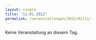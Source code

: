 ```yaml
---
layout: single
title: "11.01.2022"
permalink: /veranstaltungen/2022/01/11/
---
```


Keine Veranstaltung an diesem Tag.
